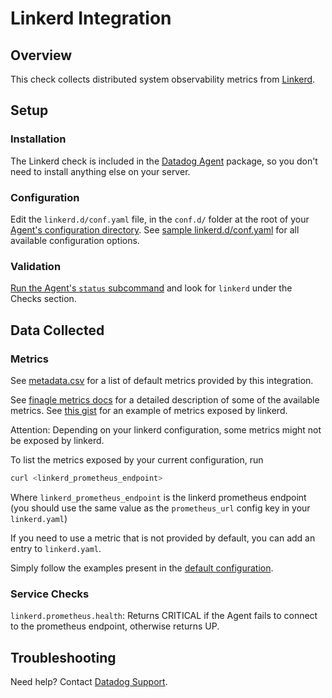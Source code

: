 # Linkerd Integration

## Overview

This check collects distributed system observability metrics from [Linkerd][1].

## Setup

### Installation

The Linkerd check is included in the [Datadog Agent][2] package, so you don't need to install anything else on your server.

### Configuration

Edit the `linkerd.d/conf.yaml` file, in the `conf.d/` folder at the root of your [Agent's configuration directory][9].
See [sample linkerd.d/conf.yaml][3] for all available configuration options.

### Validation

[Run the Agent's `status` subcommand][4] and look for `linkerd` under the Checks section.

## Data Collected

### Metrics

See [metadata.csv][5] for a list of default metrics provided by this integration.

See [finagle metrics docs][6] for a detailed description of some of the available metrics.
See [this gist][7] for an example of metrics exposed by linkerd.

Attention: Depending on your linkerd configuration, some metrics might not be exposed by linkerd.

To list the metrics exposed by your current configuration, run
```bash
curl <linkerd_prometheus_endpoint>
```
Where `linkerd_prometheus_endpoint` is the linkerd prometheus endpoint (you should use the same value as the `prometheus_url` config key in your `linkerd.yaml`)

If you need to use a metric that is not provided by default, you can add an entry to `linkerd.yaml`.

Simply follow the examples present in the [default configuration][3].

### Service Checks

`linkerd.prometheus.health`:
Returns CRITICAL if the Agent fails to connect to the prometheus endpoint, otherwise returns UP.

## Troubleshooting
Need help? Contact [Datadog Support][8].

[1]: https://linkerd.io/
[2]: https://app.datadoghq.com/account/settings#agent
[3]: https://github.com/DataDog/integrations-core/blob/master/linkerd/datadog_checks/linkerd/data/conf.yaml.example
[4]: https://docs.datadoghq.com/agent/faq/agent-commands/#agent-status-and-information
[5]: https://github.com/DataDog/integrations-core/blob/master/linkerd/metadata.csv
[6]: https://twitter.github.io/finagle/guide/Metrics.html
[7]: https://gist.githubusercontent.com/arbll/2f63a5375a4d6d5acface6ca8a51e2ab/raw/bc35ed4f0f4bac7e2643a6009f45f9068f4c1d12/gistfile1.txt
[8]: https://docs.datadoghq.com/help/
[9]: https://docs.datadoghq.com/agent/faq/agent-configuration-files/#agent-configuration-directory
